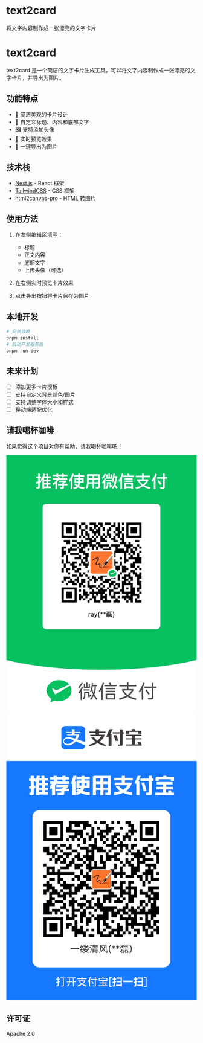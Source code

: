 # text2card
将文字内容制作成一张漂亮的文字卡片
# text2card

text2card 是一个简洁的文字卡片生成工具，可以将文字内容制作成一张漂亮的文字卡片，并导出为图片。

## 功能特点

- 🎨 简洁美观的卡片设计
- 📝 自定义标题、内容和底部文字
- 🖼️ 支持添加头像
- 📱 实时预览效果
- 💾 一键导出为图片

## 技术栈

- [Next.js](https://nextjs.org/) - React 框架
- [TailwindCSS](https://tailwindcss.com/) - CSS 框架
- [html2canvas-pro](https://github.com/niklasvh/html2canvas) - HTML 转图片

## 使用方法

1. 在左侧编辑区填写：
   - 标题
   - 正文内容
   - 底部文字
   - 上传头像（可选）

2. 在右侧实时预览卡片效果

3. 点击导出按钮将卡片保存为图片

## 本地开发
```bash
# 安装依赖
pnpm install
# 启动开发服务器
pnpm run dev
```

## 未来计划

- [ ] 添加更多卡片模板
- [ ] 支持自定义背景颜色/图片
- [ ] 支持调整字体大小和样式
- [ ] 移动端适配优化

## 请我喝杯咖啡

如果觉得这个项目对你有帮助，请我喝杯咖啡吧！

![微信支付](https://github.com/li-fenglei/donate-me/blob/main/wx-donate.jpg?raw=true)
![支付宝](https://github.com/li-fenglei/donate-me/blob/main/zfb-donate.jpg?raw=true)

## 许可证

Apache 2.0
